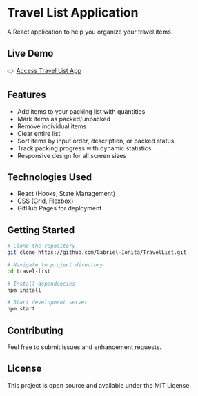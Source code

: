 # Travel List Application

A React application to help you organize your travel items.

## Live Demo

👉 [Access Travel List App](https://gabriel-ionita.github.io/TravelList/)

## Features

- Add items to your packing list with quantities
- Mark items as packed/unpacked
- Remove individual items
- Clear entire list
- Sort items by input order, description, or packed status
- Track packing progress with dynamic statistics
- Responsive design for all screen sizes

## Technologies Used

- React (Hooks, State Management)
- CSS (Grid, Flexbox)
- GitHub Pages for deployment

## Getting Started

```bash
# Clone the repository
git clone https://github.com/Gabriel-Ionita/TravelList.git

# Navigate to project directory
cd travel-list

# Install dependencies
npm install

# Start development server
npm start
```

## Contributing

Feel free to submit issues and enhancement requests.

## License

This project is open source and available under the MIT License.
